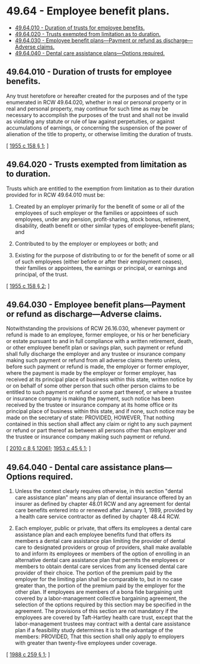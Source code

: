 # 49.64 - Employee benefit plans.
* [49.64.010 - Duration of trusts for employee benefits.](#4964010---duration-of-trusts-for-employee-benefits)
* [49.64.020 - Trusts exempted from limitation as to duration.](#4964020---trusts-exempted-from-limitation-as-to-duration)
* [49.64.030 - Employee benefit plans—Payment or refund as discharge—Adverse claims.](#4964030---employee-benefit-planspayment-or-refund-as-dischargeadverse-claims)
* [49.64.040 - Dental care assistance plans—Options required.](#4964040---dental-care-assistance-plansoptions-required)
## 49.64.010 - Duration of trusts for employee benefits.
Any trust heretofore or hereafter created for the purposes and of the type enumerated in RCW 49.64.020, whether in real or personal property or in real and personal property, may continue for such time as may be necessary to accomplish the purposes of the trust and shall not be invalid as violating any statute or rule of law against perpetuities, or against accumulations of earnings, or concerning the suspension of the power of alienation of the title to property, or otherwise limiting the duration of trusts.

\[ [1955 c 158 § 1](http://leg.wa.gov/CodeReviser/documents/sessionlaw/1955c158.pdf?cite=1955%20c%20158%20§%201); \]

## 49.64.020 - Trusts exempted from limitation as to duration.
Trusts which are entitled to the exemption from limitation as to their duration provided for in RCW 49.64.010 must be:

1. Created by an employer primarily for the benefit of some or all of the employees of such employer or the families or appointees of such employees, under any pension, profit-sharing, stock bonus, retirement, disability, death benefit or other similar types of employee-benefit plans; and

2. Contributed to by the employer or employees or both; and

3. Existing for the purpose of distributing to or for the benefit of some or all of such employees (either before or after their employment ceases), their families or appointees, the earnings or principal, or earnings and principal, of the trust.

\[ [1955 c 158 § 2](http://leg.wa.gov/CodeReviser/documents/sessionlaw/1955c158.pdf?cite=1955%20c%20158%20§%202); \]

## 49.64.030 - Employee benefit plans—Payment or refund as discharge—Adverse claims.
Notwithstanding the provisions of RCW 26.16.030, whenever payment or refund is made to an employee, former employee, or his or her beneficiary or estate pursuant to and in full compliance with a written retirement, death, or other employee benefit plan or savings plan, such payment or refund shall fully discharge the employer and any trustee or insurance company making such payment or refund from all adverse claims thereto unless, before such payment or refund is made, the employer or former employer, where the payment is made by the employer or former employer, has received at its principal place of business within this state, written notice by or on behalf of some other person that such other person claims to be entitled to such payment or refund or some part thereof, or where a trustee or insurance company is making the payment, such notice has been received by the trustee or insurance company at its home office or its principal place of business within this state, and if none, such notice may be made on the secretary of state: PROVIDED, HOWEVER, That nothing contained in this section shall affect any claim or right to any such payment or refund or part thereof as between all persons other than employer and the trustee or insurance company making such payment or refund.

\[ [2010 c 8 § 12061](http://lawfilesext.leg.wa.gov/biennium/2009-10/Pdf/Bills/Session%20Laws/Senate/6239-S.SL.pdf?cite=2010%20c%208%20§%2012061); [1953 c 45 § 1](http://leg.wa.gov/CodeReviser/documents/sessionlaw/1953c45.pdf?cite=1953%20c%2045%20§%201); \]

## 49.64.040 - Dental care assistance plans—Options required.
1. Unless the context clearly requires otherwise, in this section "dental care assistance plan" means any plan of dental insurance offered by an insurer as defined by chapter 48.01 RCW and any agreement for dental care benefits entered into or renewed after January 1, 1989, provided by a health care service contractor as defined by chapter 48.44 RCW.

2. Each employer, public or private, that offers its employees a dental care assistance plan and each employee benefits fund that offers its members a dental care assistance plan limiting the provider of dental care to designated providers or group of providers, shall make available to and inform its employees or members of the option of enrolling in an alternative dental care assistance plan that permits the employees or members to obtain dental care services from any licensed dental care provider of their choice. The portion of the premium paid by the employer for the limiting plan shall be comparable to, but in no case greater than, the portion of the premium paid by the employer for the other plan. If employees are members of a bona fide bargaining unit covered by a labor-management collective bargaining agreement, the selection of the options required by this section may be specified in the agreement. The provisions of this section are not mandatory if the employees are covered by Taft-Hartley health care trust, except that the labor-management trustees may contract with a dental care assistance plan if a feasibility study determines it is to the advantage of the members: PROVIDED, That this section shall only apply to employers with greater than twenty-five employees under coverage.

\[ [1988 c 259 § 1](http://leg.wa.gov/CodeReviser/documents/sessionlaw/1988c259.pdf?cite=1988%20c%20259%20§%201); \]

